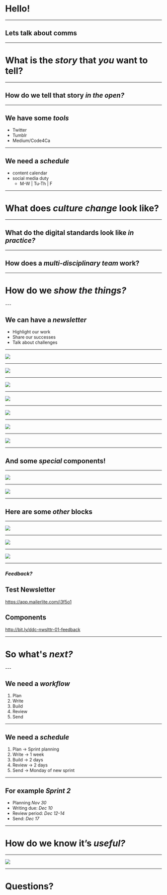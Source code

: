 
# Hello! 

---

## Lets talk about comms

---

<div class="alt-slide">

# What is the *story* that *you* want to tell?

</div>

---

## How do we tell that story *in the open?*

---


## We have some *tools*

* Twitter
* Tumblr
* Medium/Code4Ca

---


## We need a *schedule*

* content calendar
* social media duty 
	* M-W | Tu-Th | F

---

<div class="alt-slide">

# What does *culture change* look like?

</div>

---

## What do the digital standards look like *in practice?*

---

## How does a *multi-disciplinary team* work? 

---
<div class="alt-slide">

# How do we *show the things?* 

</div>
---

## We can have a *newsletter*

* Highlight our work
* Share our successes
* Talk about challenges


---

![](images/sprint_highlight.png)

---

![](images/status_updates.png)

---


![](images/next_up.png)

---

![](images/tc_spotlight.png)

---

![](images/consumption.png)

---


![](images/socials.png)


---

![](images/footer.png)

---

## And some *special* components!

---

![](images/special-photos.png)

---

![](images/special-videoblog.png)

---

## Here are some *other* blocks

---

![](images/other-features.png)

---


![](images/other-lastweek.png)


---

![](images/other-countdown.png)

---
### *Feedback?*

## Test Newsletter
https://app.mailerlite.com/i3f5o1

## Components
http://bit.ly/ddc-nwslttr-01-feedback

---
<div class="alt-slide">

# So what's *next?* 

</div>
---

## We need a *workflow* 

1. Plan
2. Write
3. Build
4. Review
5. Send 

---

## We need a *schedule* 

1. Plan -> Sprint planning
2. Write -> 1 week
3. Build -> 2 days
4. Review -> 2 days
5. Send -> Monday of new sprint

---

## For example *Sprint 2*

- Planning *Nov 30*
- Writing due: *Dec 10*
- Review period: *Dec 12-14*
- Send: *Dec 17*

---
<div class="alt-slide">

# How do we know it’s *useful?* 
</div>

---

![](images/emoji_feedback.png)


---

# Questions?